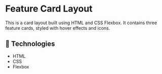 # Feature Card Layout

This is a card layout built using HTML and CSS Flexbox. It contains three feature cards, styled with hover effects and icons.

## 🔧 Technologies
- HTML
- CSS
- Flexbox
